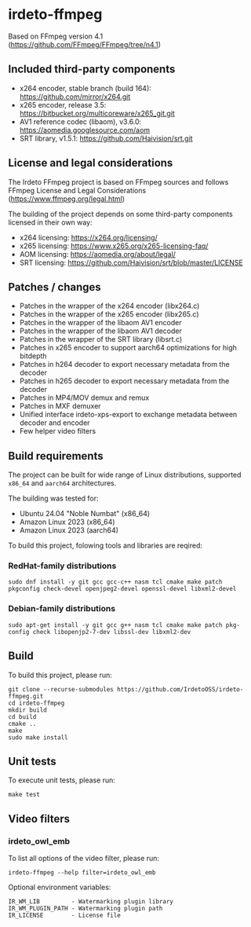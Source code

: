# irdeto-ffmpeg
Based on FFmpeg version 4.1 (https://github.com/FFmpeg/FFmpeg/tree/n4.1)

## Included third-party components
- x264 encoder, stable branch (build 164): https://github.com/mirror/x264.git
- x265 encoder, release 3.5: https://bitbucket.org/multicoreware/x265_git.git
- AV1 reference codec (libaom), v3.6.0: https://aomedia.googlesource.com/aom
- SRT library, v1.5.1: https://github.com/Haivision/srt.git

## License and legal considerations
The Irdeto FFmpeg project is based on FFmpeg sources and follows FFmpeg License and Legal Considerations (https://www.ffmpeg.org/legal.html)

The building of the project depends on some third-party components licensed in their own way:
- x264 licensing: https://x264.org/licensing/
- x265 licensing: https://www.x265.org/x265-licensing-faq/
- AOM licensing: https://aomedia.org/about/legal/
- SRT licensing: https://github.com/Haivision/srt/blob/master/LICENSE

## Patches / changes
- Patches in the wrapper of the x264 encoder (libx264.c)
- Patches in the wrapper of the x265 encoder (libx265.c)
- Patches in the wrapper of the libaom AV1 encoder
- Patches in the wrapper of the libaom AV1 decoder
- Patches in the wrapper of the SRT library (libsrt.c)
- Patches in x265 encoder to support aarch64 optimizations for high bitdepth
- Patches in h264 decoder to export necessary metadata from the decoder
- Patches in h265 decoder to export necessary metadata from the decoder
- Patches in MP4/MOV demux and remux
- Patches in MXF demuxer
- Unified interface irdeto-xps-export to exchange metadata between decoder and encoder
- Few helper video filters

## Build requirements
The project can be built for wide range of Linux distributions, supported ```x86_64``` and ```aarch64``` architectures.

The building was tested for:
- Ubuntu 24.04 "Noble Numbat" (x86_64)
- Amazon Linux 2023 (x86_64)
- Amazon Linux 2023 (aarch64)

To build this project, folowing tools and libraries are reqired:

### RedHat-family distributions

    sudo dnf install -y git gcc gcc-c++ nasm tcl cmake make patch pkgconfig check-devel openjpeg2-devel openssl-devel libxml2-devel

### Debian-family distributions

    sudo apt-get install -y git gcc g++ nasm tcl cmake make patch pkg-config check libopenjp2-7-dev libssl-dev libxml2-dev

## Build
To build this project, please run:

<!---
    Submodules update command:
    git submodule update --init --recursive
--->

    git clone --recurse-submodules https://github.com/IrdetoOSS/irdeto-ffmpeg.git
    cd irdeto-ffmpeg
    mkdir build
    cd build
    cmake ..
    make
    sudo make install

## Unit tests
To execute unit tests, please run:

    make test

## Video filters

### irdeto_owl_emb
To list all options of the video filter, please run:

    irdeto-ffmpeg --help filter=irdeto_owl_emb

Optional environment variables:

    IR_WM_LIB         - Watermarking plugin library
    IR_WM_PLUGIN_PATH - Watermarking plugin path
    IR_LICENSE        - License file
